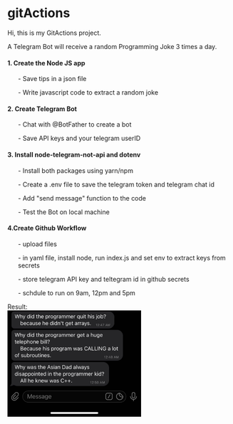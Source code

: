 # gitActions

Hi, this is my GitActions project.

A Telegram Bot will receive a random Programming Joke 3 times a day.

<h4>1. Create the Node JS app</h4>
<ul>- Save tips in a json file</ul>
<ul>- Write javascript code to extract a random joke</ul>


<h4>2. Create Telegram Bot</h4>
<ul>- Chat with @BotFather to create a bot</ul>
<ul>- Save API keys and your telegram userID</ul>

<h4>3. Install node-telegram-not-api and dotenv</h4>
<ul>- Install both packages using yarn/npm</ul>
<ul>- Create a .env file to save the telegram token and telegram chat id</ul>
<ul>- Add "send message" function to the code</ul>
<ul>- Test the Bot on local machine</ul>

<h4>4.Create Github Workflow</h4>
<ul>- upload files</ul>
<ul>- in yaml file, install node, run index.js and set env to extract keys from secrets</ul>
<ul>- store telegram API key and teltegram id in github secrets</ul>
<ul>- schdule to run on 9am, 12pm and 5pm</ul>

Result:<br>
<img src="https://raw.githubusercontent.com/celestk/gitactions/main/Telegram.jpg" width=300 height=239>
